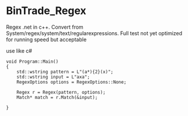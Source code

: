 # BinTrade_Regex
Regex .net in c++. Convert from System/regex/system/text/regularexpressions. Full test
not yet optimized for running speed but acceptable

use like c#


	void Program::Main()
	{
		std::wstring pattern = L"(a*){2}(x)";
		std::wstring input = L"axa";
		RegexOptions options = RegexOptions::None;

		Regex r = Regex(pattern, options);
		Match* match = r.Match(&input);

	}

